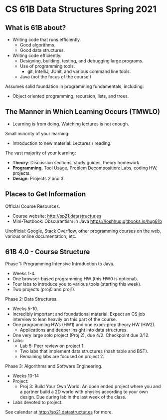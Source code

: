# CS 61B Data Structures Spring 2021

## What is 61B about?
- Writing code that runs efficiently.
  - Good algorithms.
  - Good data structures.
- Writing code efficiently.
  - Designing, building, testing, and debugging large programs.
  - Use of programming tools.
    - git, IntelliJ, JUnit, and various command line tools.
  - Java (not the focus of the course!)

Assumes solid foundation in programming fundamentals, including:
- Object oriented programming, recursion, lists, and trees.

## The Manner in Which Learning Occurs (TMWLO)
- Learning is from doing. Watching lectures is not enough.

Small minority of your learning: 
- Introduction to new material: Lectures / reading.

The vast majority of your learning: 
- **Theory**: Discussion sections, study guides, theory homework.
- **Programming**, Tool Usage, Problem Decomposition: Labs, coding HW, projects.
- **Design**: Projects 2 and 3.


## Places to Get Information
Official Course Resources:
- Course website: http://sp21.datastructur.es
- Mini-Textbook: Obscurantism in Java https://joshhug.gitbooks.io/hug61b


Unofficial: Google, Stack Overflow, other programming courses on the web, various online documentation, etc.

## 61B 4.0 - Course Structure
Phase 1: Programming Intensive Introduction to Java. 
- Weeks 1-4.
- One browser-based programming HW (this HW0 is optional).
- Four labs to introduce you to various tools (starting this week).
- Two projects (proj0 and proj1).

Phase 2: Data Structures.
- Weeks 5-10.
- Incredibly important and foundational material: Expect an CS job interview to lean heavily on this part of the course.
- One programming HWs (HW1) and one exam-prep theory HW (HW2).
  - Applications and deeper insight into data structures.
- One very large solo project (Proj 2), due 4/2. Checkpoint due 3/12.
- Labs:
  - Lab 5: Peer review on project 1.
  - Two labs that implement data structures (hash table and BST).
  - Remaining labs are focused on project 2.

Phase 3: Algorithms and Software Engineering.
- Weeks 10-14
- Project:
  - Proj 3: Build Your Own World: An open ended project where you and a partner build a 2D world with physics according to your own design. Due during lab in the last week of the class.
- Labs devoted to project.

See calendar at http://sp21.datastructur.es for more.